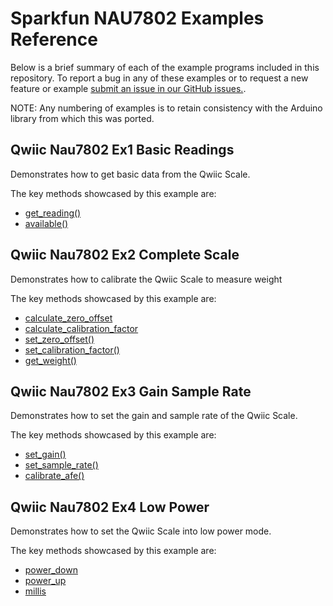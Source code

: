 # Sparkfun NAU7802 Examples Reference
Below is a brief summary of each of the example programs included in this repository. To report a bug in any of these examples or to request a new feature or example [submit an issue in our GitHub issues.](https://github.com/sparkfun/qwiic_nau7802_py/issues). 

NOTE: Any numbering of examples is to retain consistency with the Arduino library from which this was ported. 

## Qwiic Nau7802 Ex1 Basic Readings
Demonstrates how to get basic data from the Qwiic Scale.

The key methods showcased by this example are:
- [get_reading()](https://docs.sparkfun.com/qwiic_nau7802_py/classqwiic__nau7802_1_1_qwiic_n_a_u7802.html#a00162b452ba30d42f9f4befe5412a7c8)
- [available()](https://docs.sparkfun.com/qwiic_nau7802_py/classqwiic__nau7802_1_1_qwiic_n_a_u7802.html#ab38681e752e91082c926b38d6794b172)

## Qwiic Nau7802 Ex2 Complete Scale
Demonstrates how to calibrate the Qwiic Scale to measure weight

The key methods showcased by this example are:
- [calculate_zero_offset](https://docs.sparkfun.com/qwiic_nau7802_py/classqwiic__nau7802_1_1_qwiic_n_a_u7802.html#ac390dc8a58df3bea2406c6024e407296)
- [calculate_calibration_factor](https://docs.sparkfun.com/qwiic_nau7802_py/classqwiic__nau7802_1_1_qwiic_n_a_u7802.html#a9c056fd29c9b76b7d445544dc88c2192)
- [set_zero_offset()](https://docs.sparkfun.com/qwiic_nau7802_py/classqwiic__nau7802_1_1_qwiic_n_a_u7802.html#ad3388ab14781b6151c35b5f14e8256da)
- [set_calibration_factor()](https://docs.sparkfun.com/qwiic_nau7802_py/classqwiic__nau7802_1_1_qwiic_n_a_u7802.html#ab53d4dc405cefed6c1bd7ec958b88898)
- [get_weight()](https://docs.sparkfun.com/qwiic_nau7802_py/classqwiic__nau7802_1_1_qwiic_n_a_u7802.html#a686917c13606551229241806c62d4269)

## Qwiic Nau7802 Ex3 Gain Sample Rate
Demonstrates how to set the gain and sample rate of the Qwiic Scale.

The key methods showcased by this example are:
- [set_gain()](https://docs.sparkfun.com/qwiic_nau7802_py/classqwiic__nau7802_1_1_qwiic_n_a_u7802.html#a81631b780f7581c9cbe3db324987963a)
- [set_sample_rate()](https://docs.sparkfun.com/qwiic_nau7802_py/classqwiic__nau7802_1_1_qwiic_n_a_u7802.html#abc4fcc9abeb186c4769c3d0827a6bdd3)
- [calibrate_afe()](https://docs.sparkfun.com/qwiic_nau7802_py/classqwiic__nau7802_1_1_qwiic_n_a_u7802.html#a7ab7f652e7885cce52e0d9f223953120)

## Qwiic Nau7802 Ex4 Low Power
Demonstrates how to set the Qwiic Scale into low power mode.

The key methods showcased by this example are:
- [power_down](https://docs.sparkfun.com/qwiic_nau7802_py/classqwiic__nau7802_1_1_qwiic_n_a_u7802.html#ad85ea4158e20bcee11e8a62f886f6d4f)
- [power_up](https://docs.sparkfun.com/qwiic_nau7802_py/classqwiic__nau7802_1_1_qwiic_n_a_u7802.html#a395afd9b34d87ee6efaade71d276420d)
- [millis](https://docs.sparkfun.com/qwiic_nau7802_py/classqwiic__nau7802_1_1_qwiic_n_a_u7802.html#a2975d767a7498d05ad4254efeff09f55)


